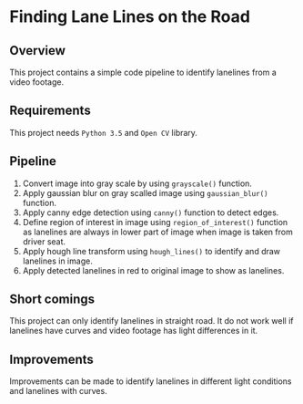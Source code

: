 # **Finding Lane Lines on the Road** 

Overview
---

This project contains a simple code pipeline to identify lanelines from a video footage.

Requirements
---

This project needs `Python 3.5` and `Open CV` library.

Pipeline
---

1. Convert image into gray scale by using `grayscale()` function.
2. Apply gaussian blur on gray scalled image using `gaussian_blur()` function.
3. Apply canny edge detection using `canny()` function to detect edges.
4. Define region of interest in image using `region_of_interest()` function as lanelines are always in lower part of image when image is taken from driver seat.
5. Apply hough line transform using `hough_lines()` to identify and draw lanelines in image.
6. Apply detected lanelines in red to original image to show as lanelines.

Short comings
---

This project can only identify lanelines in straight road. It do not work well if lanelines have curves and video footage has light differences in it.

Improvements
---

Improvements can be made to identify lanelines in different light conditions and lanelines with curves.